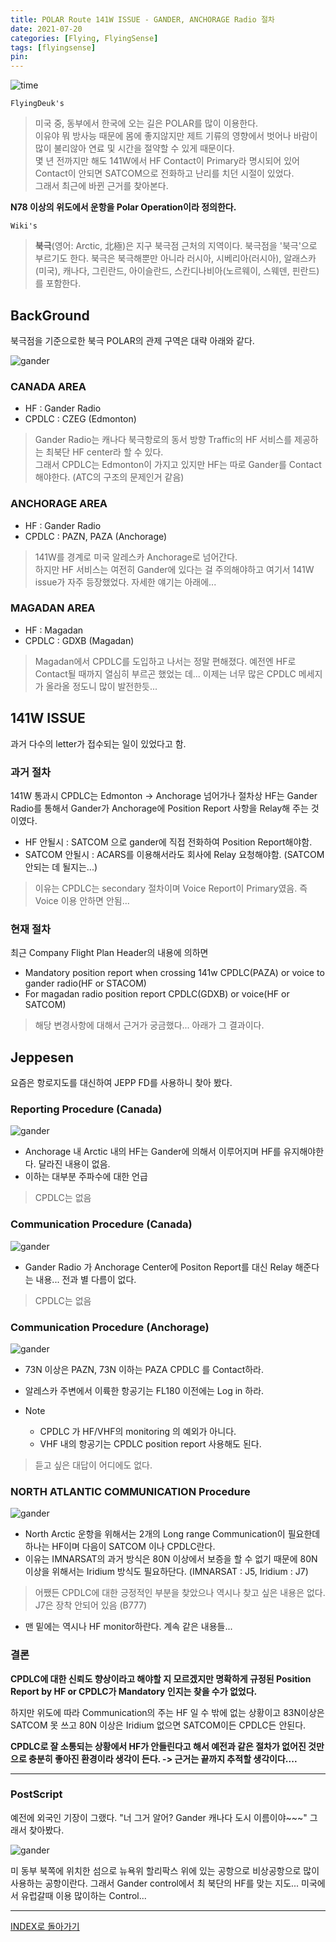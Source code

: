 ```yaml
---
title: POLAR Route 141W ISSUE - GANDER, ANCHORAGE Radio 절차
date: 2021-07-20
categories: [Flying, FlyingSense]
tags: [flyingsense]
pin:
---
```

![time](/img/flying/sense/gander.jpg)

`FlyingDeuk's`
> 미국 중, 동부에서 한국에 오는 길은 POLAR를 많이 이용한다. <br>
이유야 뭐 방사능 때문에 몸에 좋지않지만 제트 기류의 영향에서 벗어나 바람이 많이 불리않아 연료 및 시간을 절약할 수 있게 때문이다. <br>
몇 년 전까지만 해도 141W에서 HF Contact이 Primary라 명시되어 있어 Contact이 안되면 SATCOM으로 전화하고 난리를 치던 시절이 있었다. <br>
그래서 최근에 바뀐 근거를 찾아본다.

**N78 이상의 위도에서 운항을 Polar Operation이라 정의한다.**

`Wiki's`
> **북극**(영어: Arctic, 北極)은 지구 북극점 근처의 지역이다. 북극점을 '북극'으로 부르기도 한다. 북극은 북극해뿐만 아니라 러시아, 시베리아(러시아), 알래스카(미국), 캐나다, 그린란드, 아이슬란드, 스칸디나비아(노르웨이, 스웨덴, 핀란드)를 포함한다.



## BackGround
북극점을 기준으로한 북극 POLAR의 관제 구역은 대략 아래와 같다.

![gander](/img/flying/sense/gander1.jpg)

### CANADA AREA
- HF : Gander Radio <br>
- CPDLC : CZEG (Edmonton)
> Gander Radio는 캐나다 북극항로의 동서 방향 Traffic의 HF 서비스를 제공하는 최북단 HF center라 할 수 있다. <br>
그래서 CPDLC는 Edmonton이 가지고 있지만 HF는 따로 Gander를 Contact해야한다. (ATC의 구조의 문제인거 같음)

### ANCHORAGE AREA
- HF : Gander Radio
- CPDLC : PAZN, PAZA (Anchorage)
> 141W를 경계로 미국 알레스카 Anchorage로 넘어간다. <br>
하지만 HF 서비스는 여전히 Gander에 있다는 걸 주의해야하고 여기서 141W issue가 자주 등장했었다. 자세한 얘기는 아래에...

### MAGADAN AREA
- HF : Magadan
- CPDLC : GDXB (Magadan)
> Magadan에서 CPDLC를 도입하고 나서는 정말 편해졌다. 예전엔 HF로 Contact될 때까지 열심히 부르곤 했었는 데... 이제는 너무 많은 CPDLC 메세지가 올라올 정도니 많이 발전한듯...

## 141W ISSUE
과거 다수의 letter가 접수되는 일이 있었다고 함.

### 과거 절차
141W 통과시 CPDLC는 Edmonton -> Anchorage 넘어가나 절차상 HF는 Gander Radio를 통해서 Gander가 Anchorage에 Position Report 사항을 Relay해 주는 것이였다.
- HF 안될시 : SATCOM 으로 gander에 직접 전화하여 Position Report해야함.
- SATCOM 안될시 : ACARS를 이용해서라도 회사에 Relay 요청해야함. (SATCOM 안되는 데 될지는...)
> 이유는 CPDLC는 secondary 절차이며 Voice Report이 Primary였음. 즉 Voice 이용 안하면 안됨...

### 현재 절차
최근 Company Flight Plan Header의 내용에 의하면
- Mandatory position report when crossing 141w CPDLC(PAZA) or voice to gander radio(HF or STACOM)
- For magadan radio position report CPDLC(GDXB) or voice(HF or SATCOM)
> 해당 변경사항에 대해서 근거가 궁금했다... 아래가 그 결과이다.

## Jeppesen
요즘은 항로지도를 대신하여 JEPP FD를 사용하니 찾아 봤다.


### Reporting Procedure (Canada)
![gander](/img/flying/sense/gander2.jpg)

- Anchorage 내 Arctic 내의 HF는 Gander에 의해서 이루어지며 HF를 유지해야한다. 달라진 내용이 없음.
- 이하는 대부분 주파수에 대한 언급
> CPDLC는 없음

### Communication Procedure (Canada)
![gander](/img/flying/sense/gander3.jpg)

- Gander Radio 가 Anchorage Center에 Positon Report를 대신 Relay 해준다는 내용... 전과 별 다름이 없다.
> CPDLC는 없음

### Communication Procedure (Anchorage)
![gander](/img/flying/sense/gander4.jpg)

- 73N 이상은 PAZN, 73N 이하는 PAZA CPDLC 를 Contact하라.
- 알레스카 주변에서 이륙한 항공기는 FL180 이전에는 Log in 하라.

- Note
  - CPDLC 가 HF/VHF의 monitoring 의 예외가 아니다.
  - VHF 내의 항공기는 CPDLC position report 사용해도 된다.
> 듣고 싶은 대답이 어디에도 없다.

### NORTH ATLANTIC COMMUNICATION Procedure
![gander](/img/flying/sense/gander5.jpg)

- North Arctic 운항을 위해서는 2개의 Long range Communication이 필요한데 하나는 HF이며 다음이 SATCOM 이나 CPDLC란다.
- 이유는 IMNARSAT의 과거 방식은 80N 이상에서 보증을 할 수 없기 때문에 80N 이상을 위해서는 Iridium 방식도 필요하단다. (IMNARSAT : J5, Iridium : J7)
> 어쨌든 CPDLC에 대한 긍정적인 부분을 찾았으나 역시나 찾고 싶은 내용은 없다. <br>
J7은 장착 안되어 있음 (B777)
- 맨 밑에는 역시나 HF monitor하란다. 계속 같은 내용들...

### 결론
**CPDLC에 대한 신뢰도 향상이라고 해야할 지 모르겠지만 명확하게 규정된 Position Report by HF or CPDLC가 Mandatory 인지는 찾을 수가 없었다.**

하지만 위도에 따라 Communication의 주는 HF 일 수 밖에 없는 상황이고 83N이상은 SATCOM 못 쓰고 80N 이상은 Iridium 없으면 SATCOM이든 CPDLC든 안된다.

**CPDLC로 잘 소통되는 상황에서 HF가 안들린다고 해서 예전과 같은 절차가 없어진 것만으로 충분히 좋아진 환경이라 생각이 든다. -> 근거는 끝까지 추적할 생각이다....**

--------

### PostScript
예전에 외국인 기장이 그랬다. "너 그거 알어? Gander 캐나다 도시 이름이야~~~" 그래서 찾아봤다.

![gander](/img/flying/sense/gander6.jpg)

미 동부 북쪽에 위치한 섬으로 뉴욕위 할리팍스 위에 있는 공항으로 비상공항으로 많이 사용하는 공항이란다. 그래서 Gander control에서 최 북단의 HF를 맞는 지도... 미국에서 유럽갈때 이용 많이하는 Control...

-------

[INDEX로 돌아가기](/categories/flyingsense/)
